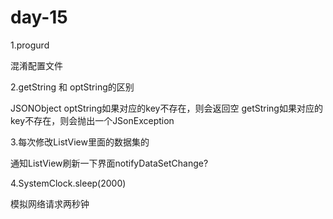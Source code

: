 # day-15


1.progurd 

混淆配置文件

2.getString 和 optString的区别

JSONObject
optString如果对应的key不存在，则会返回空
getString如果对应的key不存在，则会抛出一个JSonException

3.每次修改ListView里面的数据集的

通知ListView刷新一下界面notifyDataSetChange?

4.SystemClock.sleep(2000)

模拟网络请求两秒钟